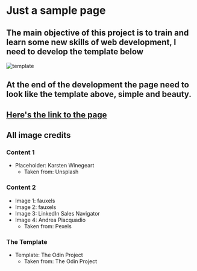 # Just a sample page

## The main objective of this project is to train and learn some new skills of web development, I need to develop the template below

![template](https://cdn.statically.io/gh/TheOdinProject/curriculum/81a5d553f4073e593d23a6ab00d50eef8620796d/foundations/html_css/project/imgs/01.png)

## At the end of the development the page need to look like the template above, simple and beauty.

## [Here's the link to the page](https://hygor0206.github.io/samplepage/)

## All image credits

### Content 1
- Placeholder: Karsten Winegeart
  - Taken from: Unsplash

### Content 2
- Image 1: fauxels
- Image 2: fauxels
- Image 3: LinkedIn Sales Navigator
- Image 4: Andrea Piacquadio
  - Taken from: Pexels

### The Template
- Template: The Odin Project
  - Taken from: The Odin Project
